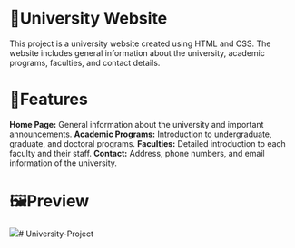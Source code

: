# 🏫University Website
This project is a university website created using HTML and CSS. The website includes general information about the university, academic programs, faculties, and contact details.

# 🚀Features

**Home Page:** General information about the university and important announcements.
**Academic Programs:** Introduction to undergraduate, graduate, and doctoral programs.
**Faculties:** Detailed introduction to each faculty and their staff.
**Contact:** Address, phone numbers, and email information of the university.

# 🖼️Preview
![](./University_gif.gif)# University-Project
